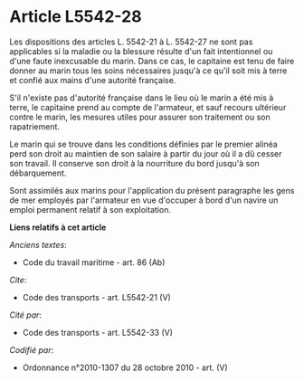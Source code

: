 # Article L5542-28

Les dispositions des articles L. 5542-21 à L. 5542-27 ne sont pas applicables si la maladie ou la blessure résulte d'un fait
intentionnel ou d'une faute inexcusable du marin. Dans ce cas, le capitaine est tenu de faire donner au marin tous les soins
nécessaires jusqu'à ce qu'il soit mis à terre et confié aux mains d'une autorité française.

S'il n'existe pas d'autorité française dans le lieu où le marin a été mis à terre, le capitaine prend au compte de
l'armateur, et sauf recours ultérieur contre le marin, les mesures utiles pour assurer son traitement ou son rapatriement. 

Le marin qui se trouve dans les conditions définies par le premier alinéa perd son droit au maintien de son salaire à partir
du jour où il a dû cesser son travail. Il conserve son droit à la nourriture du bord jusqu'à son débarquement. 

Sont assimilés aux marins pour l'application du présent paragraphe les gens de mer employés par l'armateur en vue d'occuper à
bord d'un navire un emploi permanent relatif à son exploitation.

**Liens relatifs à cet article**

_Anciens textes_:

  - Code du travail maritime - art. 86 (Ab)

_Cite_:

  - Code des transports - art. L5542-21 (V)

_Cité par_:

  - Code des transports - art. L5542-33 (V)

_Codifié par_:

  - Ordonnance n°2010-1307 du 28 octobre 2010 - art. (V)

